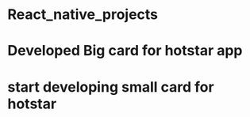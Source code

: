 # React_native_projects
# Developed Big card for hotstar app
# start developing small card for hotstar
